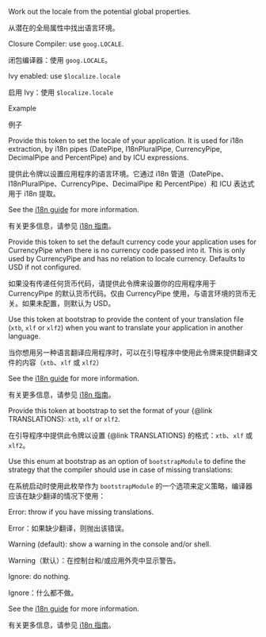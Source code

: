 Work out the locale from the potential global properties.

从潜在的全局属性中找出语言环境。

Closure Compiler: use `goog.LOCALE`.

闭包编译器：使用 `goog.LOCALE`。

Ivy enabled: use `$localize.locale`

启用 Ivy：使用 `$localize.locale`

Example

例子

Provide this token to set the locale of your application.
It is used for i18n extraction, by i18n pipes \(DatePipe, I18nPluralPipe, CurrencyPipe,
DecimalPipe and PercentPipe\) and by ICU expressions.

提供此令牌以设置应用程序的语言环境。它通过 i18n
管道（DatePipe、I18nPluralPipe、CurrencyPipe、DecimalPipe 和 PercentPipe）和 ICU 表达式用于 i18n
提取。

See the [i18n guide](guide/i18n-common-locale-id) for more information.

有关更多信息，请参见 [i18n 指南](guide/i18n-common-locale-id)。

Provide this token to set the default currency code your application uses for
CurrencyPipe when there is no currency code passed into it. This is only used by
CurrencyPipe and has no relation to locale currency. Defaults to USD if not configured.

如果没有传递任何货币代码，请提供此令牌来设置你的应用程序用于 CurrencyPipe 的默认货币代码。仅由
CurrencyPipe 使用，与语言环境的货币无关。如果未配置，则默认为 USD。

Use this token at bootstrap to provide the content of your translation file \(`xtb`,
`xlf` or `xlf2`\) when you want to translate your application in another language.

当你想用另一种语言翻译应用程序时，可以在引导程序中使用此令牌来提供翻译文件的内容（`xtb`、`xlf`
或 `xlf2`）

See the [i18n guide](guide/i18n-common-merge) for more information.

有关更多信息，请参见 [i18n 指南](guide/i18n-common-merge)。

Provide this token at bootstrap to set the format of your {&commat;link TRANSLATIONS}: `xtb`,
`xlf` or `xlf2`.

在引导程序中提供此令牌以设置 {&commat;link TRANSLATIONS} 的格式：`xtb`、`xlf` 或 `xlf2`。

Use this enum at bootstrap as an option of `bootstrapModule` to define the strategy
that the compiler should use in case of missing translations:

在系统启动时使用此枚举作为 `bootstrapModule`
的一个选项来定义策略，编译器应该在缺少翻译的情况下使用：

Error: throw if you have missing translations.

Error：如果缺少翻译，则抛出该错误。

Warning \(default\): show a warning in the console and/or shell.

Warning（默认）：在控制台和/或应用外壳中显示警告。

Ignore: do nothing.

Ignore：什么都不做。

See the [i18n guide](guide/i18n-common-merge#report-missing-translations) for more information.

有关更多信息，请参见 [i18n 指南](guide/i18n-common-merge#report-missing-translations)。